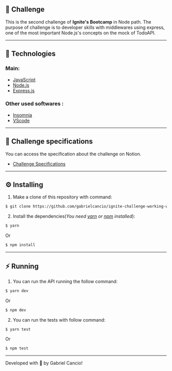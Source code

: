 ## :pushpin: Challenge
This is the second challenge of **Ignite's Bootcamp** in Node path. The purpose of challenge is to developer skills with middlewares using express, one of the most important Node.js's concepts on the mock of TodoAPI.

---

## :rocket: Technologies
### **Main:**
- [JavaScript](https://developer.mozilla.org/en-US/docs/Web/JavaScript)
- [Node.js](https://nodejs.org/en/)
- [Express.js](https://expressjs.com/)


### **Other used softwares :**
- [Insomnia](https://insomnia.rest/download)
- [VScode](https://code.visualstudio.com/)

---

## :bookmark_tabs: Challenge specifications
You can access the specification about the challenge on Notion.

- [Challenge Specifications](https://www.notion.so/Desafio-02-Trabalhando-com-middlewares-4f89bf538c2e4ee291382b92bdc36790)

---

## :gear: Installing
1. Make a clone of this repository with command: 
```bash
$ git clone https://github.com/gabrielcancio/ignite-challenge-working-with-middlewares.git
```

2. Install the dependencies(*You need [yarn](https://yarnpkg.com/getting-started/install) or [npm](https://www.npmjs.com/get-npm) installed*): 
```bash
$ yarn
```
Or
```bash
$ npm install
```

---

## :zap: Running
1. You can run the API running the follow command:
```bash
$ yarn dev
```
Or
```bash
$ npm dev
```
2. You can run the tests with follow command:
```bash
$ yarn test
```
Or
```bash
$ npm test
``` 
---
Developed with :green_heart: by Gabriel Cancio!